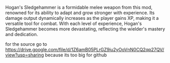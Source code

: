 Hogan's Sledgehammer is a formidable melee weapon from this mod, renowned for its ability to adapt and grow stronger with experience. Its damage output dynamically increases as the player gains XP, making it a versatile tool for combat. With each level of experience, Hogan's Sledgehammer becomes more devastating, reflecting the wielder's mastery and dedication.

for the source go to https://drive.google.com/file/d/1Z6amB05PLrGZ9iu2yOoVnN0CQ2qp27QV/view?usp=sharing because its too big for github
